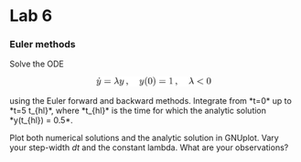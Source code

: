 # Lab 6
### Euler methods


Solve the ODE
<p align="center">
<img src="stuffy_stuff/formel.png" width="200">
</p>
using the Euler forward and backward methods. Integrate from *t=0* up to *t=5 t_{hl}*, where *t_{hl}* is the time for which the analytic solution *y(t_{hl}) = 0.5*.

Plot both numerical solutions and the analytic solution in GNUplot. Vary your step-width *dt*
and the constant lambda. What are your observations?
